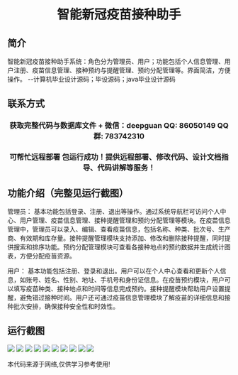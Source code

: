 <p><h1 align="center">智能新冠疫苗接种助手</h1></p>

## 简介
智能新冠疫苗接种助手系统：角色分为管理员、用户；功能包括个人信息管理、用户注册、疫苗信息管理、接种预约与提醒管理、预约分配管理等。界面简洁，方便操作。    --计算机毕业设计源码；毕设源码；java毕业设计源码


## 联系方式
<p><h3 align="center">获取完整代码与数据库文件 + 微信：deepguan QQ: 86050149 QQ群: 783742310</h3></p>
<p><h3 align="center">可帮忙远程部署 包运行成功！提供远程部署、修改代码、设计文档指导、代码讲解等服务！</h3></p>

## 功能介绍（完整见运行截图）
管理员： 基本功能包括登录、注册、退出等操作。通过系统导航栏可访问个人中心、用户管理、疫苗信息管理、接种提醒管理和预约分配管理等模块。在疫苗信息管理中，管理员可以录入、编辑、查看疫苗信息，包括名称、种类、批次号、生产商、有效期和库存量。接种提醒管理模块支持添加、修改和删除接种提醒，同时提供搜索和排序功能。预约分配管理模块可查看各接种地点的预约数据并生成统计图表，方便分配疫苗资源。

用户： 基本功能包括注册、登录和退出。用户可以在个人中心查看和更新个人信息，如账号、姓名、性别、地址、手机号和身份证信息。在疫苗预约模块，用户可以填写疫苗种类、接种地点和时间等信息完成预约。接种提醒模块帮助用户设置提醒，避免错过接种时间。用户还可通过疫苗信息管理模块了解疫苗的详细信息和接种批次安排，确保接种安全性和时效性。


## 运行截图
![](https://bs-1329754181.cos.ap-shanghai.myqcloud.com/ssm/SmartCovidVaccineAssistant/img/001.jpg)
![](https://bs-1329754181.cos.ap-shanghai.myqcloud.com/ssm/SmartCovidVaccineAssistant/img/002.jpg)
![](https://bs-1329754181.cos.ap-shanghai.myqcloud.com/ssm/SmartCovidVaccineAssistant/img/003.jpg)
![](https://bs-1329754181.cos.ap-shanghai.myqcloud.com/ssm/SmartCovidVaccineAssistant/img/004.jpg)
![](https://bs-1329754181.cos.ap-shanghai.myqcloud.com/ssm/SmartCovidVaccineAssistant/img/005.jpg)
![](https://bs-1329754181.cos.ap-shanghai.myqcloud.com/ssm/SmartCovidVaccineAssistant/img/006.jpg)
![](https://bs-1329754181.cos.ap-shanghai.myqcloud.com/ssm/SmartCovidVaccineAssistant/img/007.jpg)
![](https://bs-1329754181.cos.ap-shanghai.myqcloud.com/ssm/SmartCovidVaccineAssistant/img/008.jpg)
![](https://bs-1329754181.cos.ap-shanghai.myqcloud.com/ssm/SmartCovidVaccineAssistant/img/009.jpg)
![](https://bs-1329754181.cos.ap-shanghai.myqcloud.com/ssm/SmartCovidVaccineAssistant/img/010.jpg)

<p>本代码来源于网络,仅供学习参考使用!</p>
